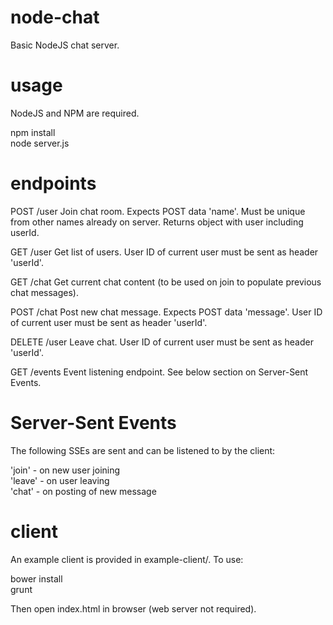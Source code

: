 node-chat
=========

Basic NodeJS chat server.

usage
=====

NodeJS and NPM are required.

npm install  
node server.js

endpoints
=========

POST /user
Join chat room. Expects POST data 'name'. Must be unique from other names already on server. Returns object with user including userId.

GET /user
Get list of users. User ID of current user must be sent as header 'userId'.

GET /chat
Get current chat content (to be used on join to populate previous chat messages).

POST /chat
Post new chat message. Expects POST data 'message'. User ID of current user must be sent as header 'userId'.

DELETE /user
Leave chat. User ID of current user must be sent as header 'userId'.

GET /events
Event listening endpoint. See below section on Server-Sent Events.


Server-Sent Events
==================

The following SSEs are sent and can be listened to by the client:

'join' - on new user joining  
'leave' - on user leaving  
'chat' - on posting of new message


client
======

An example client is provided in example-client/. To use:

bower install  
grunt

Then open index.html in browser (web server not required).
